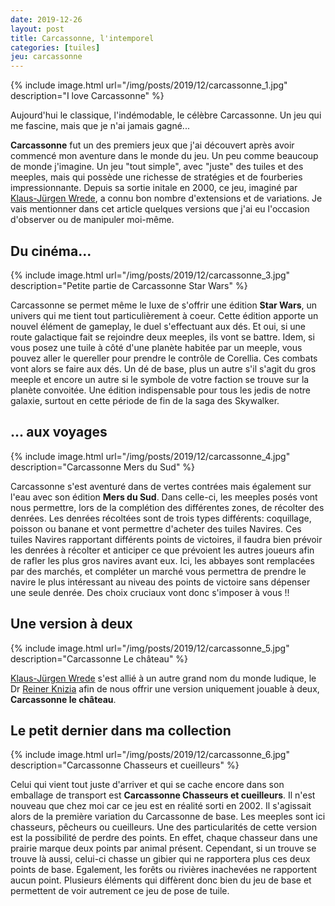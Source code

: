 ```yaml
---
date: 2019-12-26
layout: post
title: Carcassonne, l'intemporel
categories: [tuiles]
jeu: carcassonne
---
```


{% include image.html url="/img/posts/2019/12/carcassonne_1.jpg" description="I love Carcassonne" %}

Aujourd'hui le classique, l'indémodable, le célèbre Carcassonne. Un jeu qui me fascine, mais que je n'ai jamais gagné...

<!--more-->

**Carcassonne** fut un des premiers jeux que j'ai découvert après avoir commencé mon aventure dans le monde du jeu. Un peu comme beaucoup de monde j'imagine. Un jeu "tout simple", avec "juste" des tuiles et des meeples, mais qui possède une richesse de stratégies et de fourberies impressionnante.
Depuis sa sortie initale en 2000, ce jeu, imaginé par [Klaus-Jürgen Wrede](http://www.kjwrede.de/), a connu bon nombre d'extensions et de variations. Je vais mentionner dans cet article quelques versions que j'ai eu l'occasion d'observer ou de manipuler moi-même.


## Du cinéma...

{% include image.html url="/img/posts/2019/12/carcassonne_3.jpg" description="Petite partie de Carcassonne Star Wars" %}

Carcassonne se permet même le luxe de s'offrir une édition **Star Wars**, un univers qui me tient tout particulièrement à coeur. Cette édition apporte un nouvel élément de gameplay, le duel s'effectuant aux dés. Et oui, si une route galactique fait se rejoindre deux meeples, ils vont se battre. Idem, si vous posez une tuile à côté d'une planète habitée par un meeple, vous pouvez aller le quereller pour prendre le contrôle de Corellia.
Ces combats vont alors se faire aux dés. Un dé de base, plus un autre s'il s'agit du gros meeple et encore un autre si le symbole de votre faction se trouve sur la planète convoitée.
Une édition indispensable pour tous les jedis de notre galaxie, surtout en cette période de fin de la saga des Skywalker.


## ... aux voyages

{% include image.html url="/img/posts/2019/12/carcassonne_4.jpg" description="Carcassonne Mers du Sud" %}

Carcassonne s'est aventuré dans de vertes contrées mais également sur l'eau avec son édition **Mers du Sud**. Dans celle-ci, les meeples posés vont nous permettre, lors de la complétion des différentes zones, de récolter des denrées. Les denrées récoltées sont de trois types différents: coquillage, poisson ou banane et vont permettre d'acheter des tuiles Navires. Ces tuiles Navires rapportant différents points de victoires, il faudra bien prévoir les denrées à récolter et anticiper ce que prévoient les autres joueurs afin de rafler les plus gros navires avant eux.
Ici, les abbayes sont remplacées par des marchés, et compléter un marché vous permettra de prendre le navire le plus intéressant au niveau des points de victoire sans dépenser une seule denrée. Des choix cruciaux vont donc s'imposer à vous !!


## Une version à deux

{% include image.html url="/img/posts/2019/12/carcassonne_5.jpg" description="Carcassonne Le château" %}

[Klaus-Jürgen Wrede](http://www.kjwrede.de/) s'est allié à un autre grand nom du monde ludique, le Dr [Reiner Knizia](http://www.knizia.de) afin de nous offrir une version uniquement jouable à deux, **Carcassonne le château**.


## Le petit dernier dans ma collection

{% include image.html url="/img/posts/2019/12/carcassonne_6.jpg" description="Carcassonne Chasseurs et cueilleurs" %}

Celui qui vient tout juste d'arriver et qui se cache encore dans son emballage de transport est **Carcassonne Chasseurs et cueilleurs**. Il n'est nouveau que chez moi car ce jeu est en réalité sorti en 2002. Il s'agissait alors de la première variation du Carcassonne de base. Les meeples sont ici chasseurs, pêcheurs ou cueilleurs. Une des particularités de cette version est la possibilité de perdre des points. En effet, chaque chasseur dans une prairie marque deux points par animal présent. Cependant, si un trouve se trouve là aussi, celui-ci chasse un gibier qui ne rapportera plus ces deux points de base. Egalement, les forêts ou rivières inachevées ne rapportent aucun point. Plusieurs éléments qui diffèrent donc bien du jeu de base et permettent de voir autrement ce jeu de pose de tuile.

